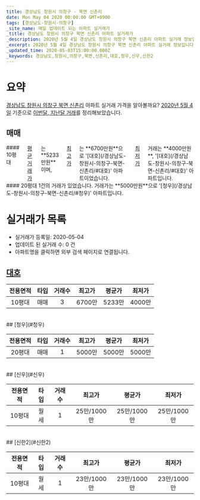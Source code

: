 ```yaml
---
title: 경상남도 창원시 의창구 - 북면 신촌리
date: Mon May 04 2020 00:00:00 GMT+0900
tags: [경상남도-창원시-의창구]
_site_name: 매일 업데이트 되는 아파트 실거래가
_title: 경상남도 창원시 의창구 북면 신촌리 아파트 실거래가
_description: 2020년 5월 4일 경상남도 창원시 의창구 북면 신촌리 아파트 실거래 정보입니다. 4건 아파트 정보가 있습니다.
_excerpt: 2020년 5월 4일 경상남도 창원시 의창구 북면 신촌리 아파트 실거래 정보입니다. 4건 아파트 정보가 있습니다.
_updated_time: 2020-05-03T15:00:00.000Z
_keywords: 경상남도,창원시,의창구,북면,신촌리,대호,청우,신우,신한2
---
```





# 요약
<ins>경상남도 창원시 의창구 북면 신촌리</ins> 아파트 실거래 가격을 알아볼까요? <ins>2020년 5월 4일</ins> 기준으로 <ins>이번달, 지난달 거래</ins>를 정리해보았습니다.

## 매매
<div class="container">
<div class="six columns" markdown="1">
#### 10평대
<ins>평균 거래가</ins>는 **5233만원**이며, <ins>최고가</ins>는 **6700만원**으로 '[대호](/경상남도-창원시-의창구-북면-신촌리/#대호)' 아파트이었습니다. <ins>최저가</ins> 거래는 **4000만원**, '[대호](/경상남도-창원시-의창구-북면-신촌리/#대호)' 아파트입니다.
</div>
<div class="six columns" markdown="1">
#### 20평대
1건의 거래가 있었습니다. 거래가는 **5000만원**으로 '[청우](/경상남도-창원시-의창구-북면-신촌리/#청우)' 아파트입니다.
</div>
</div>



# 실거래가 목록
- 실거래가 등록일: 2020-05-04
- 업데이트 된 실거래 수: 0 건
- 아파트명을 클릭하면 외부 검색 페이지로 연결됩니다.

## [대호](#대호)

|전용면적|타입|거래수|최고가|평균가|최저가|
|:---:|:---:|:---:|:---:|:---:|:---:|
|10평대|<span class="deal-type-1">매매</span>|3|6700만|5233만|4000만|

<br/>
## [청우](#청우)

|전용면적|타입|거래수|최고가|평균가|최저가|
|:---:|:---:|:---:|:---:|:---:|:---:|
|20평대|<span class="deal-type-1">매매</span>|1|5000만|5000만|5000만|

<br/>
## [신우](#신우)

|전용면적|타입|거래수|최고가|평균가|최저가|
|:---:|:---:|:---:|:---:|:---:|:---:|
|10평대|<span class="deal-type-3">월세</span>|1|25만/1000만|25만/1000만|25만/1000만|

<br/>
## [신한2](#신한2)

|전용면적|타입|거래수|최고가|평균가|최저가|
|:---:|:---:|:---:|:---:|:---:|:---:|
|10평대|<span class="deal-type-3">월세</span>|1|23만/1000만|23만/1000만|23만/1000만|

<br/>



